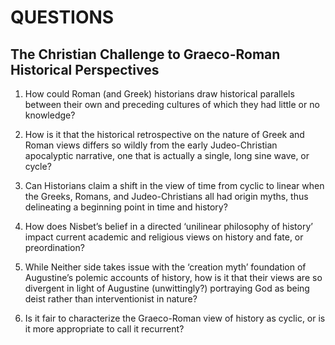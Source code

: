 # **QUESTIONS**
## The Christian Challenge to Graeco-Roman Historical Perspectives

1.	How could Roman (and Greek) historians draw historical parallels between their own and preceding cultures of which they had little or no knowledge?

2.	How is it that the historical retrospective on the nature of Greek and Roman views differs so wildly from the early Judeo-Christian apocalyptic narrative, one that is actually a single, long sine wave, or cycle?

3.	Can Historians claim a shift in the view of time from cyclic to linear when the Greeks, Romans, and Judeo-Christians all had origin myths, thus delineating a beginning point in time and history?

4.	How does Nisbet’s belief in a directed ‘unilinear philosophy of history’ impact current academic and religious views on history and fate, or preordination?

5.	While Neither side takes issue with the ‘creation myth’ foundation of Augustine’s polemic accounts of history, how is it that their views are so divergent in light of Augustine (unwittingly?) portraying God as being deist rather than interventionist in nature?

6.  Is it fair to characterize the Graeco-Roman view of history as cyclic, or is it more appropriate to call it recurrent?
